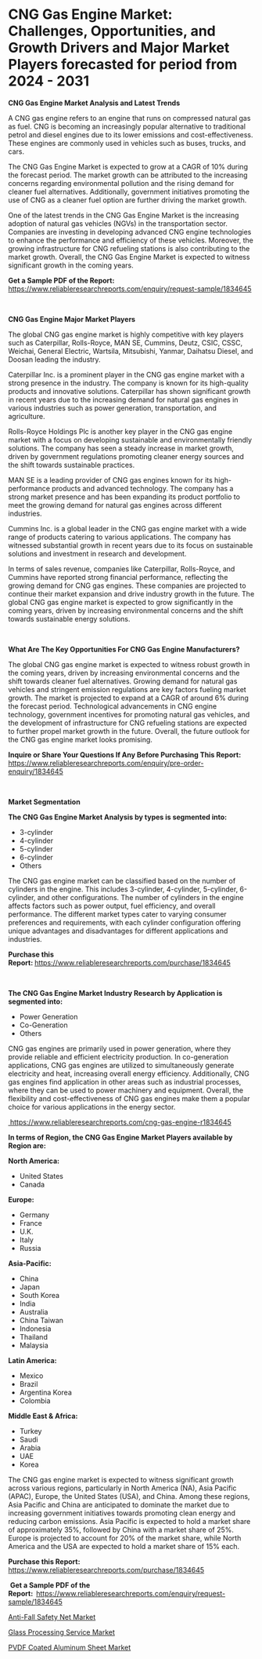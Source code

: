 <p><h1>CNG Gas Engine Market: Challenges, Opportunities, and Growth Drivers and Major Market Players forecasted for period from 2024 - 2031</h1></p><p><strong>CNG Gas Engine Market Analysis and Latest Trends</strong></p>
<p><p>A CNG gas engine refers to an engine that runs on compressed natural gas as fuel. CNG is becoming an increasingly popular alternative to traditional petrol and diesel engines due to its lower emissions and cost-effectiveness. These engines are commonly used in vehicles such as buses, trucks, and cars.</p><p>The CNG Gas Engine Market is expected to grow at a CAGR of 10% during the forecast period. The market growth can be attributed to the increasing concerns regarding environmental pollution and the rising demand for cleaner fuel alternatives. Additionally, government initiatives promoting the use of CNG as a cleaner fuel option are further driving the market growth.</p><p>One of the latest trends in the CNG Gas Engine Market is the increasing adoption of natural gas vehicles (NGVs) in the transportation sector. Companies are investing in developing advanced CNG engine technologies to enhance the performance and efficiency of these vehicles. Moreover, the growing infrastructure for CNG refueling stations is also contributing to the market growth. Overall, the CNG Gas Engine Market is expected to witness significant growth in the coming years.</p></p>
<p><strong>Get a Sample PDF of the Report:&nbsp;</strong> <a href="https://www.reliableresearchreports.com/enquiry/request-sample/1834645">https://www.reliableresearchreports.com/enquiry/request-sample/1834645</a></p>
<p>&nbsp;</p>
<p><strong>CNG Gas Engine Major Market Players</strong></p>
<p><p>The global CNG gas engine market is highly competitive with key players such as Caterpillar, Rolls-Royce, MAN SE, Cummins, Deutz, CSIC, CSSC, Weichai, General Electric, Wartsila, Mitsubishi, Yanmar, Daihatsu Diesel, and Doosan leading the industry.</p><p>Caterpillar Inc. is a prominent player in the CNG gas engine market with a strong presence in the industry. The company is known for its high-quality products and innovative solutions. Caterpillar has shown significant growth in recent years due to the increasing demand for natural gas engines in various industries such as power generation, transportation, and agriculture.</p><p>Rolls-Royce Holdings Plc is another key player in the CNG gas engine market with a focus on developing sustainable and environmentally friendly solutions. The company has seen a steady increase in market growth, driven by government regulations promoting cleaner energy sources and the shift towards sustainable practices.</p><p>MAN SE is a leading provider of CNG gas engines known for its high-performance products and advanced technology. The company has a strong market presence and has been expanding its product portfolio to meet the growing demand for natural gas engines across different industries.</p><p>Cummins Inc. is a global leader in the CNG gas engine market with a wide range of products catering to various applications. The company has witnessed substantial growth in recent years due to its focus on sustainable solutions and investment in research and development.</p><p>In terms of sales revenue, companies like Caterpillar, Rolls-Royce, and Cummins have reported strong financial performance, reflecting the growing demand for CNG gas engines. These companies are projected to continue their market expansion and drive industry growth in the future. The global CNG gas engine market is expected to grow significantly in the coming years, driven by increasing environmental concerns and the shift towards sustainable energy solutions.</p></p>
<p>&nbsp;</p>
<p><strong>What Are The Key Opportunities For CNG Gas Engine Manufacturers?</strong></p>
<p><p>The global CNG gas engine market is expected to witness robust growth in the coming years, driven by increasing environmental concerns and the shift towards cleaner fuel alternatives. Growing demand for natural gas vehicles and stringent emission regulations are key factors fueling market growth. The market is projected to expand at a CAGR of around 6% during the forecast period. Technological advancements in CNG engine technology, government incentives for promoting natural gas vehicles, and the development of infrastructure for CNG refueling stations are expected to further propel market growth in the future. Overall, the future outlook for the CNG gas engine market looks promising.</p></p>
<p><strong>Inquire or Share Your Questions If Any Before Purchasing This Report:</strong> <a href="https://www.reliableresearchreports.com/enquiry/pre-order-enquiry/1834645">https://www.reliableresearchreports.com/enquiry/pre-order-enquiry/1834645</a></p>
<p>&nbsp;</p>
<p><strong>Market Segmentation</strong></p>
<p><strong>The CNG Gas Engine Market Analysis by types is segmented into:</strong></p>
<p><ul><li>3-cylinder</li><li>4-cylinder</li><li>5-cylinder</li><li>6-cylinder</li><li>Others</li></ul></p>
<p><p>The CNG gas engine market can be classified based on the number of cylinders in the engine. This includes 3-cylinder, 4-cylinder, 5-cylinder, 6-cylinder, and other configurations. The number of cylinders in the engine affects factors such as power output, fuel efficiency, and overall performance. The different market types cater to varying consumer preferences and requirements, with each cylinder configuration offering unique advantages and disadvantages for different applications and industries.</p></p>
<p><strong>Purchase this Report:&nbsp;</strong><a href="https://www.reliableresearchreports.com/purchase/1834645">https://www.reliableresearchreports.com/purchase/1834645</a></p>
<p>&nbsp;</p>
<p><strong>The CNG Gas Engine Market Industry Research by Application is segmented into:</strong></p>
<p><ul><li>Power Generation</li><li>Co-Generation</li><li>Others</li></ul></p>
<p><p>CNG gas engines are primarily used in power generation, where they provide reliable and efficient electricity production. In co-generation applications, CNG gas engines are utilized to simultaneously generate electricity and heat, increasing overall energy efficiency. Additionally, CNG gas engines find application in other areas such as industrial processes, where they can be used to power machinery and equipment. Overall, the flexibility and cost-effectiveness of CNG gas engines make them a popular choice for various applications in the energy sector.</p></p>
<p><a href="https://www.reliableresearchreports.com/cng-gas-engine-r1834645">&nbsp;https://www.reliableresearchreports.com/cng-gas-engine-r1834645</a></p>
<p><strong>In terms of Region, the CNG Gas Engine Market Players available by Region are:</strong></p>
<p>
    <p> <strong> North America: </strong>
        <ul>
            <li>United States</li>
            <li>Canada</li>
        </ul>
        </p> 
    <p> <strong> Europe: </strong>
        <ul>
            <li>Germany</li>
            <li>France</li>
            <li>U.K.</li>
            <li>Italy</li>
            <li>Russia</li>
        </ul>
        </p> 
    <p> <strong> Asia-Pacific: </strong>
        <ul>
            <li>China</li>
            <li>Japan</li>
            <li>South Korea</li>
            <li>India</li>
            <li>Australia</li>
            <li>China Taiwan</li>
            <li>Indonesia</li>
            <li>Thailand</li>
            <li>Malaysia</li>
        </ul>
        </p> 
    <p> <strong> Latin America: </strong>
        <ul>
            <li>Mexico</li>
            <li>Brazil</li>
            <li>Argentina Korea</li>
            <li>Colombia</li>
        </ul>
        </p> 
    <p> <strong> Middle East & Africa: </strong>
        <ul>
            <li>Turkey</li>
            <li>Saudi</li>
            <li>Arabia</li>
            <li>UAE</li>
            <li>Korea</li>
        </ul>
    </p>
    </p>
<p><p>The CNG gas engine market is expected to witness significant growth across various regions, particularly in North America (NA), Asia Pacific (APAC), Europe, the United States (USA), and China. Among these regions, Asia Pacific and China are anticipated to dominate the market due to increasing government initiatives towards promoting clean energy and reducing carbon emissions. Asia Pacific is expected to hold a market share of approximately 35%, followed by China with a market share of 25%. Europe is projected to account for 20% of the market share, while North America and the USA are expected to hold a market share of 15% each.</p></p>
<p><strong>Purchase this Report: </strong><a href="https://www.reliableresearchreports.com/purchase/1834645">https://www.reliableresearchreports.com/purchase/1834645</a></p>
<p>&nbsp;<strong>Get a Sample PDF of the Report:&nbsp;&nbsp;</strong><a href="https://www.reliableresearchreports.com/enquiry/request-sample/1834645">https://www.reliableresearchreports.com/enquiry/request-sample/1834645</a></p>
<p><strong></strong></p>
<p><p><a href="https://www.linkedin.com/pulse/anti-fall-safety-net-market-research-report-unlocks-analysis-ezb6e?trackingId=QORygtpnZO2mFJueZ%2FTnVA%3D%3D">Anti-Fall Safety Net Market</a></p><p><a href="https://www.linkedin.com/pulse/glass-processing-service-market-size-global-industry-overview-axmue?trackingId=s6Q6soy%2FKKkLJbiipPMwYw%3D%3D">Glass Processing Service Market</a></p><p><a href="https://www.linkedin.com/pulse/pvdf-coated-aluminum-sheet-market-centers-aspects-growth-qumce?trackingId=74iT97T9ikP5exp62e%2B97Q%3D%3D">PVDF Coated Aluminum Sheet Market</a></p></p>